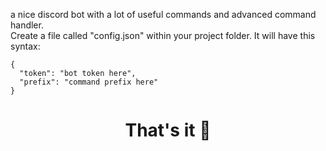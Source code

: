 a nice discord bot with a lot of useful commands and advanced command handler.
<br>
Create a file called "config.json" within your project folder. It will have this syntax:

```
{
  "token": "bot token here",
  "prefix": "command prefix here"
}
```
<h1 align="center">That's it 🚀</h1>
